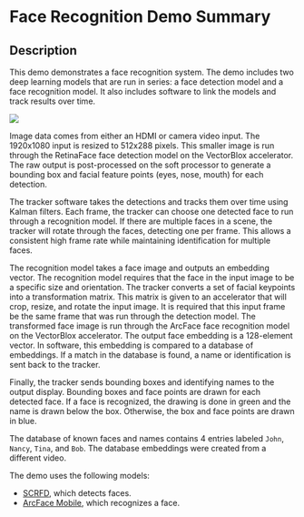 # Face Recognition Demo Summary

## Description

This demo demonstrates a face recognition system. The demo includes two deep learning models that are run in series: a face detection model and a face recognition model. It also includes software to link the models and track results over time.

![](images/face_demo_functional_diagram.png)

Image data comes from either an HDMI or camera video input. The 1920x1080 input is resized to 512x288 pixels. This smaller image is run through the RetinaFace face detection model on the VectorBlox accelerator. The raw output is post-processed on the soft processor to generate a bounding box and facial feature points (eyes, nose, mouth) for each detection.

The tracker software takes the detections and tracks them over time using Kalman filters. Each frame, the tracker can choose one detected face to run through a recognition model. If there are multiple faces in a scene, the tracker will rotate through the faces, detecting one per frame. This allows a consistent high frame rate while maintaining identification for multiple faces.

The recognition model takes a face image and outputs an embedding vector. The recognition model requires that the face in the input image to be a specific size and orientation. The tracker converts a set of facial keypoints into a transformation matrix. This matrix is given to an accelerator that will crop, resize, and rotate the input image. It is required that this input frame be the same frame that was run through the detection model. The transformed face image is run through the ArcFace face recognition model on the VectorBlox accelerator. The output face embedding is a 128-element vector. In software, this embedding is compared to a database of embeddings. If a match in the database is found, a name or identification is sent back to the tracker.

Finally, the tracker sends bounding boxes and identifying names to the output display. Bounding boxes and face points are drawn for each detected face. If a face is recognized, the drawing is done in green and the name is drawn below the box. Otherwise, the box and face points are drawn in blue.

The database of known faces and names contains 4 entries labeled `John`, `Nancy`, `Tina`, and `Bob`. The database embeddings were created from a different video.

The demo uses the following models:  
- [SCRFD](https://github.com/Microchip-Vectorblox/VectorBlox-SDK/blob/master/tutorials/onnx/scrfd_500m_bnkps/scrfd_500m_bnkps.sh), which detects faces.  
- [ArcFace Mobile](https://github.com/Microchip-Vectorblox/VectorBlox-SDK/blob/master/tutorials/mxnet/mobilefacenet-arcface/mobilefacenet-arcface.sh), which recognizes a face.  

<!-- Update once updated tutorials are released, tested, and measured
## Performance

| Core Vectorblox Configuration | V1000 | V500 | V250 |
| --- | --- | --- | --- |
|FPGA Total LUT/FF/DSP/uSRAM/LSRAM | 160K/153K/353/1061/507 | 145K/132K/225/837/443 | 128K/112K/145/726/406 |
| FPGA CoreVectorblox LUT/FF/DSP/uSRAM/LSRAM | 60K/69K/292/531/148 | 45K/48K/164/307/84 | 26K/28K/84/16/47 |
| Detection Network Runtime | 16 ms | 19 ms | 39 ms |
| Recognition Network Runtime | 11 ms | 14 ms | 29 ms |
| System FPS | 19 FPS (52 ms) | 17 FPS (58 ms) | 12 FPS  (83 ms) |

> Performance was tested on MPF300-VIDEO-KIT-NS MPF300T-1FCG1152E.

<div style="page-break-after: always;"></div>

## Networks

| Model | Task | Input Resolution | MParams | GOPs |
| --- | --- | --- | --- | -- |
| RetinaFace Mobilenet  | Detection | 3x512x288 | 0.423 | 0.717 |
| Arcface Mobile | Recognition | 3x112x112 | 0.993 | 0.448 | -->

